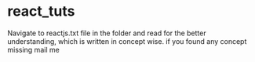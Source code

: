 # react_tuts
 Navigate to reactjs.txt file in the folder and read for the better understanding,
 which is written in concept wise.
 if you found any concept missing mail me 
